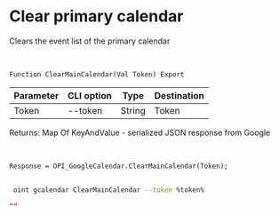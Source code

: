 ﻿---
sidebar_position: 4
---

# Clear primary calendar
 Clears the event list of the primary calendar


<br/>


`Function ClearMainCalendar(Val Token) Export`

 | Parameter | CLI option | Type | Destination |
 |-|-|-|-|
 | Token | --token | String | Token |

 
 Returns: Map Of KeyAndValue - serialized JSON response from Google

<br/>




```bsl title="Code example"
Response = OPI_GoogleCalendar.ClearMainCalendar(Token);
```
	


```sh title="CLI command example"
 
 oint gcalendar ClearMainCalendar --token %token%

```

```json title="Result"
""
```
